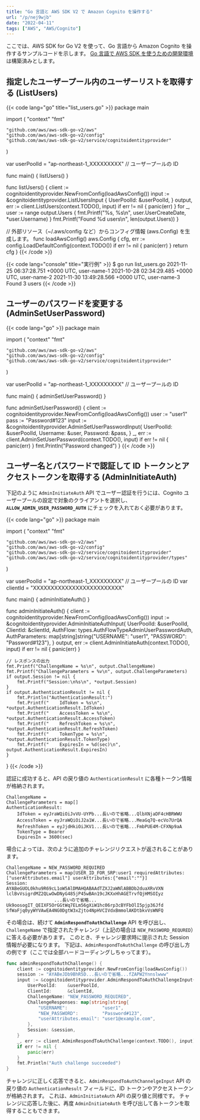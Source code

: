 ```yaml
---
title: "Go 言語と AWS SDK V2 で Amazon Cognito を操作する"
url: "/p/nej9wjb"
date: "2022-04-11"
tags: ["AWS", "AWS/Cognito"]
---
```


ここでは、AWS SDK for Go V2 を使って、Go 言語から Amazon Cognito を操作するサンプルコードを示します。
[Go 言語で AWS SDK を使うための開発環境](/p/xnogqgm) は構築済みとします。



指定したユーザープール内のユーザーリストを取得する (ListUsers)
----

{{< code lang="go" title="list_users.go" >}}
package main

import (
	"context"
	"fmt"

	"github.com/aws/aws-sdk-go-v2/aws"
	"github.com/aws/aws-sdk-go-v2/config"
	"github.com/aws/aws-sdk-go-v2/service/cognitoidentityprovider"
)

var userPoolId = "ap-northeast-1_XXXXXXXXX" // ユーザープールの ID

func main() {
	listUsers()
}

func listUsers() {
	client := cognitoidentityprovider.NewFromConfig(loadAwsConfig())
	input := &cognitoidentityprovider.ListUsersInput {
		UserPoolId: &userPoolId,
	}
	output, err := client.ListUsers(context.TODO(), input)
	if err != nil {
		panic(err)
	}
	for _, user := range output.Users {
		fmt.Printf("%s, %s\n", user.UserCreateDate, *user.Username)
	}
	fmt.Printf("Found %d users\n", len(output.Users))
}

// 外部リソース（~/.aws/config など）からコンフィグ情報 (aws.Config) を生成します。
func loadAwsConfig() aws.Config {
	cfg, err := config.LoadDefaultConfig(context.TODO())
	if err != nil {
		panic(err)
	}
	return cfg
}
{{< /code >}}

{{< code lang="console" title="実行例" >}}
$ go run list_users.go
2021-11-25 06:37:28.751 +0000 UTC, user-name-1
2021-10-28 02:34:29.485 +0000 UTC, user-name-2
2021-11-30 13:49:28.566 +0000 UTC, user-name-3
Found 3 users
{{< /code >}}


ユーザーのパスワードを変更する (AdminSetUserPassword)
----

{{< code lang="go" >}}
package main

import (
	"context"
	"fmt"

	"github.com/aws/aws-sdk-go-v2/aws"
	"github.com/aws/aws-sdk-go-v2/config"
	"github.com/aws/aws-sdk-go-v2/service/cognitoidentityprovider"
)

var userPoolId = "ap-northeast-1_XXXXXXXXX" // ユーザープールの ID

func main() {
	adminSetUserPassword()
}

func adminSetUserPassword() {
	client := cognitoidentityprovider.NewFromConfig(loadAwsConfig())
	user := "user1"
	pass := "Password#123"
	input := &cognitoidentityprovider.AdminSetUserPasswordInput{
		UserPoolId: &userPoolId,
		Username:   &user,
		Password:   &pass,
	}
	_, err := client.AdminSetUserPassword(context.TODO(), input)
	if err != nil {
		panic(err)
	}
	fmt.Println("Password changed")
}
{{< /code >}}


ユーザー名とパスワードで認証して ID トークンとアクセストークンを取得する (AdminInitiateAuth)
----

下記のように `AdminInitiateAuth` API でユーザー認証を行うには、Cognito ユーザープールの設定で対象のクライアントを選択し、__`ALLOW_ADMIN_USER_PASSWORD_AUTH`__ にチェックを入れておく必要があります。

{{< code lang="go" >}}
package main

import (
	"context"
	"fmt"

	"github.com/aws/aws-sdk-go-v2/aws"
	"github.com/aws/aws-sdk-go-v2/config"
	"github.com/aws/aws-sdk-go-v2/service/cognitoidentityprovider"
	"github.com/aws/aws-sdk-go-v2/service/cognitoidentityprovider/types"
)

var userPoolId = "ap-northeast-1_XXXXXXXXX" // ユーザープールの ID
var clientId = "XXXXXXXXXXXXXXXXXXXXXXXXX"

func main() {
	adminInitiateAuth()
}

func adminInitiateAuth() {
	client := cognitoidentityprovider.NewFromConfig(loadAwsConfig())
	input := &cognitoidentityprovider.AdminInitiateAuthInput{
		UserPoolId:     &userPoolId,
		ClientId:       &clientId,
		AuthFlow:       types.AuthFlowTypeAdminUserPasswordAuth,
		AuthParameters: map[string]string{"USERNAME": "user1", "PASSWORD": "Password#123"},
	}
	output, err := client.AdminInitiateAuth(context.TODO(), input)
	if err != nil {
		panic(err)
	}

	// レスポンスの出力
	fmt.Printf("ChallengeName = %s\n", output.ChallengeName)
	fmt.Printf("ChallengeParameters = %v\n", output.ChallengeParameters)
	if output.Session != nil {
		fmt.Printf("Session:\n%s\n", *output.Session)
	}
	if output.AuthenticationResult != nil {
		fmt.Println("AuthenticationResult:")
		fmt.Printf("    IdToken = %s\n", *output.AuthenticationResult.IdToken)
		fmt.Printf("    AccessToken = %s\n", *output.AuthenticationResult.AccessToken)
		fmt.Printf("    RefreshToken = %s\n", *output.AuthenticationResult.RefreshToken)
		fmt.Printf("    TokenType = %s\n", *output.AuthenticationResult.TokenType)
		fmt.Printf("    ExpiresIn = %d(sec)\n", output.AuthenticationResult.ExpiresIn)
	}
}
{{< /code >}}

認証に成功すると、API の戻り値の `AuthenticationResult` に各種トークン情報が格納されます。

```
ChallengeName = 
ChallengeParameters = map[]
AuthenticationResult:
    IdToken = eyJraWQiOiJvVU-UYPb...長いので省略...QlbXNjaDF4cHBRWWU
    AccessToken = eyJraWQiOiJ2a1W...長いので省略...MeaGq7Q-ecVo7UrQA
    RefreshToken = eyJjdHkiOiJKV1...長いので省略...FmbPUE4M-CFXNp9aA
    TokenType = Bearer
    ExpiresIn = 3600(sec)
```

場合によっては、次のように追加のチャレンジリクエストが返されることがあります。

```
ChallengeName = NEW_PASSWORD_REQUIRED
ChallengeParameters = map[USER_ID_FOR_SRP:user1 requiredAttributes:["userAttributes.email"] userAttributes:{"email":""}]
Session:
AYABeGUOL0khu9R69cL1oW5AlDMAHQABAAdTZXJ2aWNlABBDb2duaXRvVXN
lclBvVsigrdMZ2QLwOwDNyG485jP45wBAn19cJKXxHhAGETrvfQjHMSOIyz
                  ...長いので省略...
Uk9oosogIT_QEIXF5OrGGtWq7ELm56gXiW1hc06rp3cBYFbOlI5pjp36Jfd
SfWaFjq0yyWYVAwEA4NG0DgtW3xZjto4NpHVCIVdxBmmolAKDtbkvVsWNFQ
```

その場合は、続けて __`AdminRespondToAuthChallenge`__ API を呼び出し、`ChallengeName` で指定されたチャレンジ（上記の場合は `NEW_PASSWORD_REQURED`）に答える必要があります。
このとき、チャレンジ要求時に提示された Session 情報が必要になります。
下記は、`AdminRespondToAuthChallenge` の呼び出し方の例です（ここでは全部ハードコーディングしちゃってます）。

```go
func adminRespondToAuthChallenge() {
	client := cognitoidentityprovider.NewFromConfig(loadAwsConfig())
	session := "AYABeJDb9BhR5D...長いので省略...fZAPW2Ynnslwww"
	input := &cognitoidentityprovider.AdminRespondToAuthChallengeInput{
		UserPoolId:    &userPoolId,
		ClientId:      &clientId,
		ChallengeName: "NEW_PASSWORD_REQUIRED",
		ChallengeResponses: map[string]string{
			"USERNAME":             "user1",
			"NEW_PASSWORD":         "Password#123",
			"userAttributes.email": "user1@example.com",
		},
		Session: &session,
	}
	_, err := client.AdminRespondToAuthChallenge(context.TODO(), input)
	if err != nil {
		panic(err)
	}
	fmt.Println("Auth challenge succeeded")
}
```

チャレンジに正しく応答できると、`AdminRespondToAuthChannelgeInput` API の戻り値の `AuthenticationResult` フィールドに、ID トークンやアクセストークンが格納されます。
これは、`AdminInitiateAuth` API の戻り値と同様です。
チャレンジに応答した後に、再度 `AdminInitiateAuth` を呼び出して各トークンを取得することもできます。

